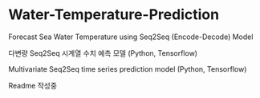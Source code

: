 # Water-Temperature-Prediction
Forecast Sea Water Temperature using Seq2Seq (Encode-Decode) Model

다변량 Seq2Seq 시계열 수치 예측 모델 (Python, Tensorflow)<br/>

Multivariate Seq2Seq time series prediction model (Python, Tensorflow)<br/>

Readme 작성중
